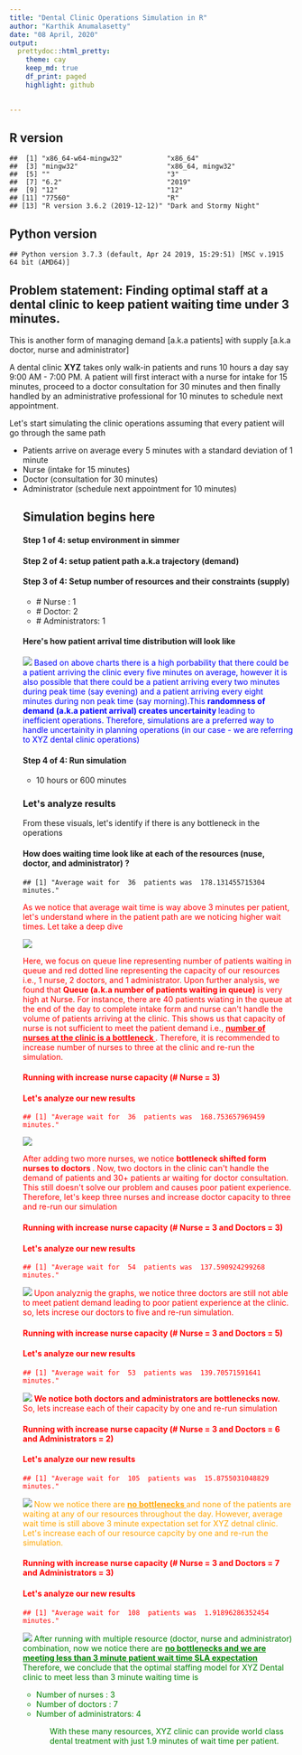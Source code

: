 ```yaml
---
title: "Dental Clinic Operations Simulation in R"
author: "Karthik Anumalasetty"
date: "08 April, 2020"
output: 
  prettydoc::html_pretty:
    theme: cay
    keep_md: true
    df_print: paged
    highlight: github
    

---
```




## R version

```{.bg-success}
##  [1] "x86_64-w64-mingw32"           "x86_64"                      
##  [3] "mingw32"                      "x86_64, mingw32"             
##  [5] ""                             "3"                           
##  [7] "6.2"                          "2019"                        
##  [9] "12"                           "12"                          
## [11] "77560"                        "R"                           
## [13] "R version 3.6.2 (2019-12-12)" "Dark and Stormy Night"
```

## Python version


```{.bg-success}
## Python version 3.7.3 (default, Apr 24 2019, 15:29:51) [MSC v.1915 64 bit (AMD64)]
```

## Problem statement: Finding optimal staff at a dental clinic to keep patient waiting time under 3 minutes.
This is another form of managing demand [a.k.a patients] with supply [a.k.a doctor, nurse and administrator]

A dental clinic <b>XYZ</b> takes only walk-in patients and runs 10 hours a day say 9:00 AM - 7:00 PM. A patient will first interact with a nurse for intake for 15 minutes, proceed to a doctor consultation for 30 minutes and then finally handled by an administrative professional for 10 minutes to schedule next appointment. 

Let's start simulating the clinic operations assuming that every patient will go through the same path 

<ul> 
<li> Patients arrive on average every 5 minutes with a standard deviation of 1 minute </li>
<li> Nurse (intake for 15 minutes) </li>
<li> Doctor (consultation for 30 minutes)</li> 
<li>Administrator (schedule next appointment for 10 minutes)</li>
</ui>




## Simulation begins here 

#### Step 1 of 4: setup environment in simmer


#### Step 2 of 4: setup patient path a.k.a trajectory (demand)


#### Step 3 of 4: Setup number of resources and their constraints (supply)
<ul>
<li> # Nurse : 1 </li>
<li> # Doctor: 2 </li>
<li> # Administrators: 1 </li>
</ul>



#### Here's how patient arrival time distribution will look like
![](Figs/unnamed-chunk-6-1.png)<!-- -->
<font color='blue'> Based on above charts there is a high porbability that there could be a patient arriving the clinic every five minutes on average, however it is also possible that there could be a patient arriving every two minutes during peak time (say evening) and a patient arriving every eight minutes during non peak time (say morning).This <b> randomness of demand (a.k.a patient arrival) creates uncertainity </b> leading to inefficient operations. Therefore, simulations are a preferred way to handle uncertainity in planning operations (in our case - we are referring to XYZ dental clinic operations)
</font>

#### Step 4 of 4: Run simulation 
<ul>
<li> 10 hours or 600 minutes </li>
</ul>



### Let's analyze results
From these visuals, let's identify if there is any bottleneck in the operations

#### How does waiting time look like at each of the resources (nuse, doctor, and administrator) ?


```{.bg-success}
## [1] "Average wait for  36  patients was  178.131455715304 minutes."
```
<font color='red'> As we notice that average wait time is way above 3 minutes per patient, let's understand where in the patient path are we noticing higher wait times. Let take a deep dive </font>

![](Figs/unnamed-chunk-9-1.png)<!-- -->

<font color='red'> Here, we focus on queue line representing number of patients waiting in queue and red dotted line representing the capacity of our resources i.e., 1 nurse, 2 doctors, and 1 administrator. Upon further analysis, we found that <b>Queue (a.k.a number of patients waiting in queue)</b> is very high at Nurse. For instance, there are 40 patients wiating in the queue at the end of the day to complete intake form and nurse can't handle the volume of patients arriving at the clinic. This shows us that capacity of nurse is not sufficient to meet the patient demand i.e., <b><u> number of nurses at the clinic is a  bottleneck </u></b>. Therefore, it is recommended to increase number of nurses to three at the clinic and re-run the simulation.

#### Running with increase nurse capacity (# Nurse = 3)


#### Let's analyze our new results

```{.bg-success}
## [1] "Average wait for  36  patients was  168.753657969459 minutes."
```

![](Figs/unnamed-chunk-11-1.png)<!-- -->

<font color='red'> After adding two more nurses, we notice <b> bottleneck shifted form nurses to doctors </b>. Now, two doctors in the clinic can't handle the demand of patients and 30+ patients ar waiting for doctor consultation. This still doesn't solve our problem and causes poor patient experience. Therefore, let's keep three nurses and increase doctor capacity to three and re-run our simulation  </font>


#### Running with increase nurse capacity (# Nurse = 3 and Doctors = 3)


#### Let's analyze our new results

```{.bg-success}
## [1] "Average wait for  54  patients was  137.590924299268 minutes."
```

![](Figs/unnamed-chunk-13-1.png)<!-- -->
<font color='red'> Upon analyznig the graphs, we notice three doctors are still not able to meet patient demand leading to poor patient experience at the clinic. so, lets increse our doctors to five and re-run simulation. </font>


#### Running with increase nurse capacity (# Nurse = 3 and Doctors = 5)


#### Let's analyze our new results

```{.bg-success}
## [1] "Average wait for  53  patients was  139.70571591641 minutes."
```

![](Figs/unnamed-chunk-15-1.png)<!-- -->
<font color='red'> <b>We notice both doctors and administrators are bottlenecks now.</b> So, lets increase each of their capacity by one and re-run simulation</font>


#### Running with increase nurse capacity (# Nurse = 3 and Doctors = 6 and Administrators = 2)


#### Let's analyze our new results

```{.bg-success}
## [1] "Average wait for  105  patients was  15.8755031048829 minutes."
```

![](Figs/unnamed-chunk-17-1.png)<!-- -->
<font color='orange'>Now we notice there are <b><u> no bottlenecks </b></u> and none of the patients are waiting at any of our resources throughout the day. However, average wait time is still above 3 minute expectation set for XYZ detnal clinic. Let's increase each of our resource capcity by one and re-run the simulation.</font>

#### Running with increase nurse capacity (# Nurse = 3 and Doctors = 7 and Administrators = 3)


#### Let's analyze our new results

```{.bg-success}
## [1] "Average wait for  108  patients was  1.91896286352454 minutes."
```

![](Figs/unnamed-chunk-19-1.png)<!-- -->
<font color='green'>After running with multiple resource (doctor, nurse and administrator) combination, now we notice there are <b><u> no bottlenecks and we are meeting less than 3 minute patient wait time SLA expectation </b></u>
Therefore, we conclude that the optimal staffing model for XYZ Dental clinic to meet less than 3 minute waiting time is
<ul>
<li>Number of nurses : 3 </li>
<li>Number of doctors : 7 </li>
<li>Number of administrators: 4 </li>
<ul>

With these many resources, XYZ clinic can provide world class dental treatment with just 1.9 minutes of wait time per patient.
</font>

